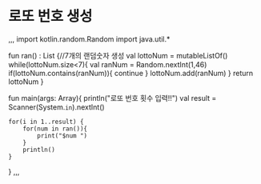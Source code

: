 # 로또 번호 생성
,,,
import kotlin.random.Random
import java.util.*

fun ran() : List<Int> {//7개의 랜덤숫자 생성
    val lottoNum = mutableListOf<Int>()
    while(lottoNum.size<7){
        val ranNum = Random.nextInt(1,46)
        if(lottoNum.contains(ranNum)){
            continue
        }
        lottoNum.add(ranNum)
    }
    return lottoNum
}
                            
fun main(args: Array<String>){
    println("로또 번호 횟수 입력!!")
    val result = Scanner(System.`in`).nextInt()

    for(i in 1..result) {
        for(num in ran()){
            print("$num ")
        }
        println()
    }
}
,,,

